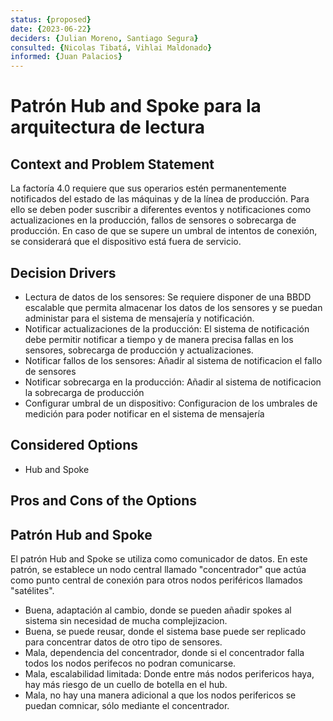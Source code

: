 ```yaml
---
status: {proposed}
date: {2023-06-22}
deciders: {Julian Moreno, Santiago Segura}
consulted: {Nicolas Tibatá, Vihlai Maldonado}
informed: {Juan Palacios}
---
```


# Patrón Hub and Spoke para la arquitectura de lectura

## Context and Problem Statement
La factoría 4.0 requiere que sus operarios estén permanentemente notificados del estado de las máquinas y de la línea de producción. Para ello se deben poder suscribir a diferentes eventos y notificaciones como actualizaciones en la producción, fallos de sensores o sobrecarga de producción. En caso de que se supere un umbral de intentos de conexión, se considerará que el dispositivo está fuera de servicio.

<!-- This is an optional element. Feel free to remove. -->
## Decision Drivers

* Lectura de datos de los sensores: Se requiere disponer de una BBDD escalable que permita almacenar los datos de los sensores y se puedan administar para el sistema de mensajería y notificación.
* Notificar actualizaciones de la producción: El sistema de notificación debe permitir notificar a tiempo y de manera precisa fallas en los sensores, sobrecarga de producción y actualizaciones.
* Notificar fallos de los sensores: Añadir al sistema de notificacion el fallo de sensores 
* Notificar sobrecarga en la producción: Añadir al sistema de notificacion la sobrecarga de producción
* Configurar umbral de un dispositivo: Configuracion de los umbrales de medición para poder notificar en el sistema de mensajería


## Considered Options
* Hub and Spoke 

## Pros and Cons of the Options

## Patrón Hub and Spoke

El patrón Hub and Spoke se utiliza como comunicador de datos. En este patrón, se establece un nodo central llamado "concentrador" que actúa como punto central de conexión para otros nodos periféricos llamados "satélites".

* Buena, adaptación al cambio, donde se pueden añadir spokes al sistema sin necesidad de mucha complejizacion.
* Buena, se puede reusar, donde el sistema base puede ser replicado para concentrar datos de otro tipo de sensores.
* Mala, dependencia del concentrador, donde si el concentrador falla todos los nodos perifecos no podran comunicarse.
* Mala, escalabilidad limitada: Donde entre más nodos perifericos haya, hay más riesgo de un cuello de botella en el hub.
* Mala, no hay una manera adicional a que los nodos perifericos se puedan comnicar, sólo mediante el concentrador.